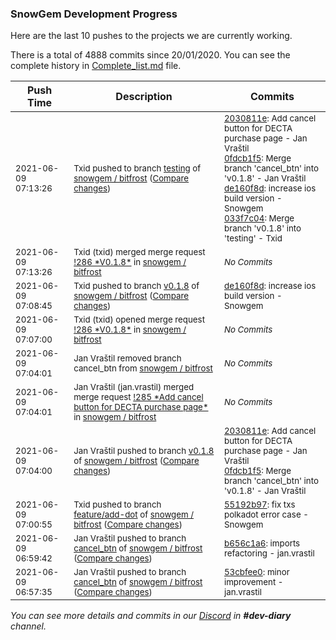 
### SnowGem Development Progress

Here are the last 10 pushes to the projects we are currently working.

There is a total of 4888 commits since 20/01/2020. You can see the complete history in
 [Complete_list.md](Complete_list.md) file.

| Push Time | Description | Commits |
| --- | --- | --- |
| <sub>2021-06-09 07:13:26</sub> | <sub>Txid pushed to branch [testing](https://gitlab.com/snowgem/bitfrost/commits/testing) of [snowgem / bitfrost](https://gitlab.com/snowgem/bitfrost) ([Compare changes](https://gitlab.com/snowgem/bitfrost/compare/c45a8cb5cb05c7df9752077cbb853107e559a34d...033f7c045b94de1f8727292181c2b4e4cdc36c6a))</sub> | <sub>[2030811e](https://gitlab.com/snowgem/bitfrost/-/commit/2030811e0f6dfd52b44804407f49b568aa051880): Add cancel button for DECTA purchase page - Jan Vraštil<br>[0fdcb1f5](https://gitlab.com/snowgem/bitfrost/-/commit/0fdcb1f51d32153951831f83e65dc2c69b43d3c0): Merge branch 'cancel_btn' into 'v0.1.8' - Jan Vraštil<br>[de160f8d](https://gitlab.com/snowgem/bitfrost/-/commit/de160f8d95006d9b3ef9c60ea18fdf3f5ddb4dce): increase ios build version - Snowgem<br>[033f7c04](https://gitlab.com/snowgem/bitfrost/-/commit/033f7c045b94de1f8727292181c2b4e4cdc36c6a): Merge branch 'v0.1.8' into 'testing' - Txid</sub> |
| <sub>2021-06-09 07:13:26</sub> | <sub>Txid (txid) merged merge request [\!286 \*V0\.1\.8\*](https://gitlab.com/snowgem/bitfrost/-/merge_requests/286) in [snowgem / bitfrost](https://gitlab.com/snowgem/bitfrost)</sub> | <sub>_No Commits_</sub> |
| <sub>2021-06-09 07:08:45</sub> | <sub>Txid pushed to branch [v0\.1\.8](https://gitlab.com/snowgem/bitfrost/commits/v0.1.8) of [snowgem / bitfrost](https://gitlab.com/snowgem/bitfrost) ([Compare changes](https://gitlab.com/snowgem/bitfrost/compare/0fdcb1f51d32153951831f83e65dc2c69b43d3c0...de160f8d95006d9b3ef9c60ea18fdf3f5ddb4dce))</sub> | <sub>[de160f8d](https://gitlab.com/snowgem/bitfrost/-/commit/de160f8d95006d9b3ef9c60ea18fdf3f5ddb4dce): increase ios build version - Snowgem</sub> |
| <sub>2021-06-09 07:07:00</sub> | <sub>Txid (txid) opened merge request [\!286 \*V0\.1\.8\*](https://gitlab.com/snowgem/bitfrost/-/merge_requests/286) in [snowgem / bitfrost](https://gitlab.com/snowgem/bitfrost)</sub> | <sub>_No Commits_</sub> |
| <sub>2021-06-09 07:04:01</sub> | <sub>Jan Vraštil removed branch cancel_btn from [snowgem / bitfrost](https://gitlab.com/snowgem/bitfrost)</sub> | <sub>_No Commits_</sub> |
| <sub>2021-06-09 07:04:01</sub> | <sub>Jan Vraštil (jan.vrastil) merged merge request [\!285 \*Add cancel button for DECTA purchase page\*](https://gitlab.com/snowgem/bitfrost/-/merge_requests/285) in [snowgem / bitfrost](https://gitlab.com/snowgem/bitfrost)</sub> | <sub>_No Commits_</sub> |
| <sub>2021-06-09 07:04:00</sub> | <sub>Jan Vraštil pushed to branch [v0\.1\.8](https://gitlab.com/snowgem/bitfrost/commits/v0.1.8) of [snowgem / bitfrost](https://gitlab.com/snowgem/bitfrost) ([Compare changes](https://gitlab.com/snowgem/bitfrost/compare/9641e7f26fb1040932a20405f98f93552d963bd7...0fdcb1f51d32153951831f83e65dc2c69b43d3c0))</sub> | <sub>[2030811e](https://gitlab.com/snowgem/bitfrost/-/commit/2030811e0f6dfd52b44804407f49b568aa051880): Add cancel button for DECTA purchase page - Jan Vraštil<br>[0fdcb1f5](https://gitlab.com/snowgem/bitfrost/-/commit/0fdcb1f51d32153951831f83e65dc2c69b43d3c0): Merge branch 'cancel_btn' into 'v0.1.8' - Jan Vraštil</sub> |
| <sub>2021-06-09 07:00:55</sub> | <sub>Txid pushed to branch [feature/add\-dot](https://gitlab.com/snowgem/bitfrost/commits/feature/add-dot) of [snowgem / bitfrost](https://gitlab.com/snowgem/bitfrost) ([Compare changes](https://gitlab.com/snowgem/bitfrost/compare/9f69bfdb4ca38936e59166abd6fdacfde830e890...55192b978cb64eb9875e318872dcdac854b168ba))</sub> | <sub>[55192b97](https://gitlab.com/snowgem/bitfrost/-/commit/55192b978cb64eb9875e318872dcdac854b168ba): fix txs polkadot error case - Snowgem</sub> |
| <sub>2021-06-09 06:59:42</sub> | <sub>Jan Vraštil pushed to branch [cancel\_btn](https://gitlab.com/snowgem/bitfrost/commits/cancel_btn) of [snowgem / bitfrost](https://gitlab.com/snowgem/bitfrost) ([Compare changes](https://gitlab.com/snowgem/bitfrost/compare/53cbfee09cbf94513746eb5db835b8a15c0fab36...b656c1a6f63241816e3b710c86c78f8d89c23008))</sub> | <sub>[b656c1a6](https://gitlab.com/snowgem/bitfrost/-/commit/b656c1a6f63241816e3b710c86c78f8d89c23008): imports refactoring - jan.vrastil</sub> |
| <sub>2021-06-09 06:57:35</sub> | <sub>Jan Vraštil pushed to branch [cancel\_btn](https://gitlab.com/snowgem/bitfrost/commits/cancel_btn) of [snowgem / bitfrost](https://gitlab.com/snowgem/bitfrost) ([Compare changes](https://gitlab.com/snowgem/bitfrost/compare/af2b4117ccb3d850bfa55cccbb5ca571428a310f...53cbfee09cbf94513746eb5db835b8a15c0fab36))</sub> | <sub>[53cbfee0](https://gitlab.com/snowgem/bitfrost/-/commit/53cbfee09cbf94513746eb5db835b8a15c0fab36): minor improvement - jan.vrastil</sub> |

_You can see more details and commits in our [Discord](https://discord.gg/zumGnbg) in **#dev-diary** channel._
